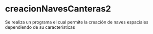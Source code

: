 # creacionNavesCanteras2
Se realiza un programa el cual permite la creación de naves espaciales dependiendo de su características
